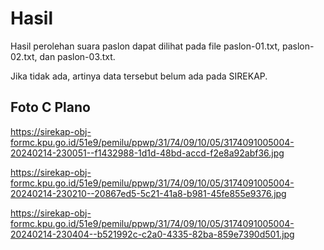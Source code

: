 # Hasil

Hasil perolehan suara paslon dapat dilihat pada file paslon-01.txt, paslon-02.txt, dan paslon-03.txt.

Jika tidak ada, artinya data tersebut belum ada pada SIREKAP.

## Foto C Plano

https://sirekap-obj-formc.kpu.go.id/51e9/pemilu/ppwp/31/74/09/10/05/3174091005004-20240214-230051--f1432988-1d1d-48bd-accd-f2e8a92abf36.jpg

https://sirekap-obj-formc.kpu.go.id/51e9/pemilu/ppwp/31/74/09/10/05/3174091005004-20240214-230210--20867ed5-5c21-41a8-b981-45fe855e9376.jpg

https://sirekap-obj-formc.kpu.go.id/51e9/pemilu/ppwp/31/74/09/10/05/3174091005004-20240214-230404--b521992c-c2a0-4335-82ba-859e7390d501.jpg
